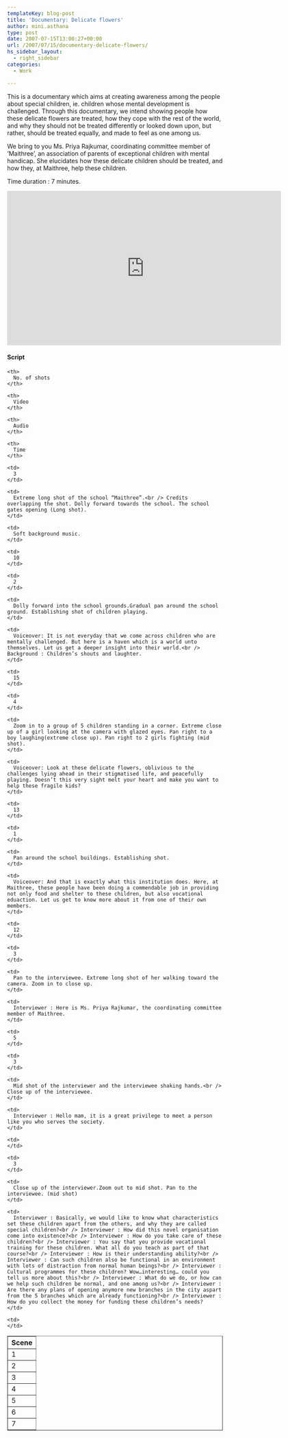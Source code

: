 ```yaml
---
templateKey: blog-post
title: 'Documentary: Delicate flowers'
author: mini.asthana
type: post
date: 2007-07-15T13:00:27+00:00
url: /2007/07/15/documentary-delicate-flowers/
hs_sidebar_layout:
  - right_sidebar
categories:
  - Work

---
```

This is a documentary which aims at creating awareness among the people about special children, ie. children whose mental development is challenged. Through this documentary, we intend showing people how these delicate flowers are treated, how they cope with the rest of the world, and why they should not be treated differently or looked down upon, but rather, should be treated equally, and made to feel as one among us.

We bring to you Ms. Priya Rajkumar, coordinating committee member of ‘Maithree’, an association of parents of exceptional children with mental handicap. She elucidates how these delicate children should be treated, and how they, at Maithree, help these children.

Time duration : 7 minutes.

<div class="jetpack-video-wrapper">
  <span class="embed-youtube" style="text-align:center; display: block;"><iframe class='youtube-player' type='text/html' width='640' height='360' src='https://www.youtube.com/embed/i1EvtMX3Vt8?version=3&#038;rel=1&#038;fs=1&#038;autohide=2&#038;showsearch=0&#038;showinfo=1&#038;iv_load_policy=1&#038;wmode=transparent' allowfullscreen='true' style='border:0;'></iframe></span>
</div>

#### Script

<table border="1" width="100%">
  <tr>
    <th>
      Scene
    </th>
    
    <th>
      No. of shots
    </th>
    
    <th>
      Video
    </th>
    
    <th>
      Audio
    </th>
    
    <th>
      Time
    </th>
  </tr>
  
  <tr>
    <td>
      1
    </td>
    
    <td>
      3
    </td>
    
    <td>
      Extreme long shot of the school “Maithree”.<br /> Credits overlapping the shot. Dolly forward towards the school. The school gates opening (Long shot).
    </td>
    
    <td>
      Soft background music.
    </td>
    
    <td>
      10
    </td>
  </tr>
  
  <tr>
    <td>
      2
    </td>
    
    <td>
      2
    </td>
    
    <td>
      Dolly forward into the school grounds.Gradual pan around the school ground. Establishing shot of children playing.
    </td>
    
    <td>
      Voiceover: It is not everyday that we come across children who are mentally challenged. But here is a haven which is a world unto themselves. Let us get a deeper insight into their world.<br /> Background : Children’s shouts and laughter.
    </td>
    
    <td>
      15
    </td>
  </tr>
  
  <tr>
    <td>
      3
    </td>
    
    <td>
      4
    </td>
    
    <td>
      Zoom in to a group of 5 children standing in a corner. Extreme close up of a girl looking at the camera with glazed eyes. Pan right to a boy laughing(extreme close up). Pan right to 2 girls fighting (mid shot).
    </td>
    
    <td>
      Voiceover: Look at these delicate flowers, oblivious to the challenges lying ahead in their stigmatised life, and peacefully playing. Doesn’t this very sight melt your heart and make you want to help these fragile kids?
    </td>
    
    <td>
      13
    </td>
  </tr>
  
  <tr>
    <td>
      4
    </td>
    
    <td>
      1
    </td>
    
    <td>
      Pan around the school buildings. Establishing shot.
    </td>
    
    <td>
      Voiceover: And that is exactly what this institution does. Here, at Maithree, these people have been doing a commendable job in providing not only food and shelter to these children, but also vocational eduaction. Let us get to know more about it from one of their own members.
    </td>
    
    <td>
      12
    </td>
  </tr>
  
  <tr>
    <td>
      5
    </td>
    
    <td>
      3
    </td>
    
    <td>
      Pan to the interviewee. Extreme long shot of her walking toward the camera. Zoom in to close up.
    </td>
    
    <td>
      Interviewer : Here is Ms. Priya Rajkumar, the coordinating committee member of Maithree.
    </td>
    
    <td>
      5
    </td>
  </tr>
  
  <tr>
    <td>
      6
    </td>
    
    <td>
      3
    </td>
    
    <td>
      Mid shot of the interviewer and the interviewee shaking hands.<br /> Close up of the interviewee.
    </td>
    
    <td>
      Interviewer : Hello mam, it is a great privilege to meet a person like you who serves the society.
    </td>
    
    <td>
    </td>
  </tr>
  
  <tr>
    <td>
      7
    </td>
    
    <td>
      3
    </td>
    
    <td>
      Close up of the interviewer.Zoom out to mid shot. Pan to the interviewee. (mid shot)
    </td>
    
    <td>
      Interviewer : Basically, we would like to know what characteristics set these children apart from the others, and why they are called special children?<br /> Interviewer : How did this novel organisation come into existence?<br /> Interviewer : How do you take care of these children?<br /> Interviewer : You say that you provide vocational training for these children. What all do you teach as part of that course?<br /> Interviewer : How is their understanding ability?<br /> Interviewer : Can such children also be functional in an environment with lots of distraction from normal human beings?<br /> Interviewer : Cultural programmes for these children? Wow…interesting… could you tell us more about this?<br /> Interviewer : What do we do, or how can we help such children be normal, and one among us?<br /> Interviewer : Are there any plans of opening anymore new branches in the city aspart from the 5 branches which are already functioning?<br /> Interviewer : How do you collect the money for funding these children’s needs?
    </td>
    
    <td>
    </td>
  </tr>
</table>